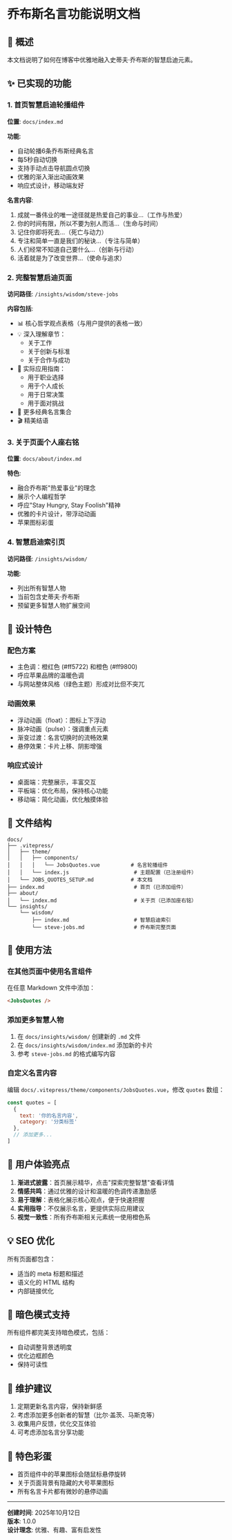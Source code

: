 # 乔布斯名言功能说明文档

## 📝 概述

本文档说明了如何在博客中优雅地融入史蒂夫·乔布斯的智慧启迪元素。

## ✨ 已实现的功能

### 1. 首页智慧启迪轮播组件

**位置**: `docs/index.md`

**功能**:
- 自动轮播6条乔布斯经典名言
- 每5秒自动切换
- 支持手动点击导航圆点切换
- 优雅的渐入渐出动画效果
- 响应式设计，移动端友好

**名言内容**:
1. 成就一番伟业的唯一途径就是热爱自己的事业...（工作与热爱）
2. 你的时间有限，所以不要为别人而活...（生命与时间）
3. 记住你即将死去...（死亡与动力）
4. 专注和简单一直是我们的秘诀...（专注与简单）
5. 人们经常不知道自己要什么...（创新与行动）
6. 活着就是为了改变世界...（使命与追求）

### 2. 完整智慧启迪页面

**访问路径**: `/insights/wisdom/steve-jobs`

**内容包括**:
- 📊 核心哲学观点表格（与用户提供的表格一致）
- 💡 深入理解章节：
  - 关于工作
  - 关于创新与标准
  - 关于合作与成功
- 🌟 实际应用指南：
  - 用于职业选择
  - 用于个人成长
  - 用于日常决策
  - 用于面对挑战
- 📖 更多经典名言集合
- 🎬 精美结语

### 3. 关于页面个人座右铭

**位置**: `docs/about/index.md`

**特色**:
- 融合乔布斯"热爱事业"的理念
- 展示个人编程哲学
- 呼应"Stay Hungry, Stay Foolish"精神
- 优雅的卡片设计，带浮动动画
- 苹果图标彩蛋

### 4. 智慧启迪索引页

**访问路径**: `/insights/wisdom/`

**功能**:
- 列出所有智慧人物
- 当前包含史蒂夫·乔布斯
- 预留更多智慧人物扩展空间

## 🎨 设计特色

### 配色方案
- 主色调：橙红色 (#ff5722) 和橙色 (#ff9800)
- 呼应苹果品牌的温暖色调
- 与网站整体风格（绿色主题）形成对比但不突兀

### 动画效果
- 浮动动画（float）：图标上下浮动
- 脉冲动画（pulse）：强调重点元素
- 渐变过渡：名言切换时的流畅效果
- 悬停效果：卡片上移、阴影增强

### 响应式设计
- 桌面端：完整展示，丰富交互
- 平板端：优化布局，保持核心功能
- 移动端：简化动画，优化触摸体验

## 📂 文件结构

```
docs/
├── .vitepress/
│   ├── theme/
│   │   ├── components/
│   │   │   └── JobsQuotes.vue          # 名言轮播组件
│   │   └── index.js                     # 主题配置（已注册组件）
│   └── JOBS_QUOTES_SETUP.md            # 本文档
├── index.md                             # 首页（已添加组件）
├── about/
│   └── index.md                         # 关于页（已添加座右铭）
└── insights/
    └── wisdom/
        ├── index.md                     # 智慧启迪索引
        └── steve-jobs.md                # 乔布斯完整页面
```

## 🚀 使用方法

### 在其他页面中使用名言组件

在任意 Markdown 文件中添加：

```markdown
<JobsQuotes />
```

### 添加更多智慧人物

1. 在 `docs/insights/wisdom/` 创建新的 `.md` 文件
2. 在 `docs/insights/wisdom/index.md` 添加新的卡片
3. 参考 `steve-jobs.md` 的格式编写内容

### 自定义名言内容

编辑 `docs/.vitepress/theme/components/JobsQuotes.vue`，修改 `quotes` 数组：

```javascript
const quotes = [
  {
    text: '你的名言内容',
    category: '分类标签'
  },
  // 添加更多...
]
```

## 🎯 用户体验亮点

1. **渐进式披露**：首页展示精华，点击"探索完整智慧"查看详情
2. **情感共鸣**：通过优雅的设计和温暖的色调传递激励感
3. **易于理解**：表格化展示核心观点，便于快速把握
4. **实用指导**：不仅展示名言，更提供实际应用建议
5. **视觉一致性**：所有乔布斯相关元素统一使用橙色系

## 💡 SEO 优化

所有页面都包含：
- 适当的 meta 标题和描述
- 语义化的 HTML 结构
- 内部链接优化

## 🌙 暗色模式支持

所有组件都完美支持暗色模式，包括：
- 自动调整背景透明度
- 优化边框颜色
- 保持可读性

## 📝 维护建议

1. 定期更新名言内容，保持新鲜感
2. 考虑添加更多创新者的智慧（比尔·盖茨、马斯克等）
3. 收集用户反馈，优化交互体验
4. 可考虑添加名言分享功能

## 🎉 特色彩蛋

- 首页组件中的苹果图标会随鼠标悬停旋转
- 关于页面背景有隐藏的大号苹果图标
- 所有名言卡片都有微妙的悬停动画

---

**创建时间**: 2025年10月12日  
**版本**: 1.0.0  
**设计理念**: 优雅、有趣、富有启发性

